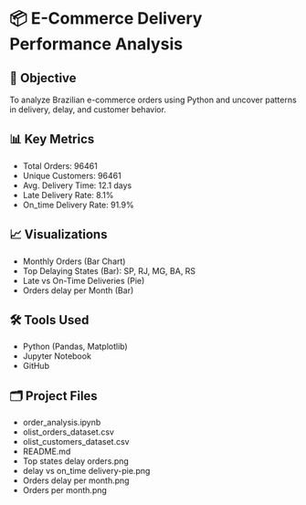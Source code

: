 # 📦 E-Commerce Delivery Performance Analysis

## 📌 Objective
To analyze Brazilian e-commerce orders using Python and uncover patterns in delivery, delay, and customer behavior.

## 📊 Key Metrics
- Total Orders: 96461
- Unique Customers: 96461
- Avg. Delivery Time: 12.1 days
- Late Delivery Rate: 8.1%
- On_time Delivery Rate: 91.9%

## 📈 Visualizations
- Monthly Orders (Bar Chart)
- Top Delaying States (Bar): SP, RJ, MG, BA, RS     
- Late vs On-Time Deliveries (Pie)
- Orders delay per Month (Bar)

## 🛠 Tools Used
- Python (Pandas, Matplotlib)
- Jupyter Notebook
- GitHub

## 🗂 Project Files
- order_analysis.ipynb
- olist_orders_dataset.csv
- olist_customers_dataset.csv
- README.md
- Top states delay orders.png
- delay vs on_time delivery-pie.png
- Orders delay per month.png
- Orders per month.png
